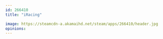 ```yaml
---
id: 266410
title: "iRacing"

image: https://steamcdn-a.akamaihd.net/steam/apps/266410/header.jpg
opinions:
---
```

